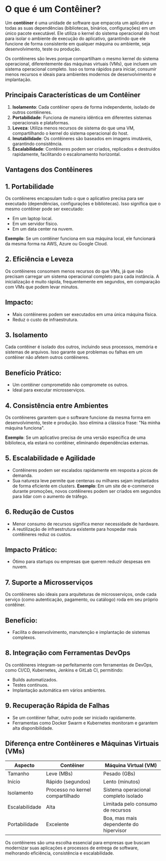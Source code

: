 # O que é um Contêiner?
Um **contêiner** é uma unidade de software que empacota um aplicativo e todas as suas dependências (bibliotecas, binários, configurações) em um único pacote executável. Ele utiliza o kernel do sistema operacional do host para isolar o ambiente de execução do aplicativo, garantindo que ele funcione de forma consistente em qualquer máquina ou ambiente, seja desenvolvimento, teste ou produção.

Os contêineres são leves porque compartilham o mesmo kernel do sistema operacional, diferentemente das máquinas virtuais (VMs), que incluem um sistema operacional completo. Isso os torna rápidos para iniciar, consumir menos recursos e ideais para ambientes modernos de desenvolvimento e implantação.

## Principais Características de um Contêiner
1. **Isolamento**: Cada contêiner opera de forma independente, isolado de outros contêineres.
2. **Portabilidade**: Funciona de maneira idêntica em diferentes sistemas operacionais e plataformas.
3. **Leveza**: Utiliza menos recursos de sistema do que uma VM, compartilhando o kernel do sistema operacional do host.
4. **Imutabilidade**: Os contêineres são baseados em imagens imutáveis, garantindo consistência.
5. **Escalabilidade**: Contêineres podem ser criados, replicados e destruídos rapidamente, facilitando o escalonamento horizontal.

## Vantagens dos Contêineres
## 1. **Portabilidade**
Os contêineres encapsulam tudo o que o aplicativo precisa para ser executado (dependências, configurações e bibliotecas). Isso significa que o mesmo contêiner pode ser executado:

- Em um laptop local.
- Em um servidor físico.
- Em um data center na nuvem.

**Exemplo**: Se um contêiner funciona em sua máquina local, ele funcionará da mesma forma na AWS, Azure ou Google Cloud.

## 2. **Eficiência e Leveza**
Os contêineres consomem menos recursos do que VMs, já que não precisam carregar um sistema operacional completo para cada instância.
A inicialização é muito rápida, frequentemente em segundos, em comparação com VMs que podem levar minutos.

## Impacto:

- Mais contêineres podem ser executados em uma única máquina física.
- Reduz o custo de infraestrutura.

## 3. Isolamento
Cada contêiner é isolado dos outros, incluindo seus processos, memória e sistemas de arquivos. Isso garante que problemas ou falhas em um contêiner não afetem outros contêineres.

## Benefício Prático:

- Um contêiner comprometido não compromete os outros.
- Ideal para executar microsserviços.

## 4. Consistência entre Ambientes
Os contêineres garantem que o software funcione da mesma forma em desenvolvimento, teste e produção. Isso elimina a clássica frase: "Na minha máquina funciona".

**Exemplo**: Se um aplicativo precisa de uma versão específica de uma biblioteca, ela estará no contêiner, eliminando dependências externas.

## 5. Escalabilidade e Agilidade
- Contêineres podem ser escalados rapidamente em resposta a picos de demanda.
- Sua natureza leve permite que centenas ou milhares sejam implantados de forma eficiente em clusters.
**Exemplo**: Em um site de e-commerce durante promoções, novos contêineres podem ser criados em segundos para lidar com o aumento de tráfego.

## 6. Redução de Custos
- Menor consumo de recursos significa menor necessidade de hardware.
- A reutilização de infraestrutura existente para hospedar mais contêineres reduz os custos.
## Impacto Prático:
- Ótimo para startups ou empresas que querem reduzir despesas em nuvem.

## 7. Suporte a Microsserviços
Os contêineres são ideais para arquiteturas de microsserviços, onde cada serviço (como autenticação, pagamento, ou catálogo) roda em seu próprio contêiner.

## Benefício:
- Facilita o desenvolvimento, manutenção e implantação de sistemas complexos.

## 8. Integração com Ferramentas DevOps
Os contêineres integram-se perfeitamente com ferramentas de DevOps, como CI/CD, Kubernetes, Jenkins e GitLab CI, permitindo:

- Builds automatizados.
- Testes contínuos.
- Implantação automática em vários ambientes.

## 9. Recuperação Rápida de Falhas
- Se um contêiner falhar, outro pode ser iniciado rapidamente.
- Ferramentas como Docker Swarm e Kubernetes monitoram e garantem alta disponibilidade.

## Diferença entre Contêineres e Máquinas Virtuais (VMs)
| Aspecto        | Contêiner                        | Máquina Virtual (VM)                   |
| -------------- | -------------------------------- | -------------------------------------- |
| Tamanho        | Leve (MBs)                       | Pesado (GBs)                           |
| Início         | Rápido (segundos)                | Lento (minutos)                        |
| Isolamento     | Processo no kernel compartilhado | Sistema operacional completo isolado   |
| Escalabilidade | Alta                             | Limitada pelo consumo de recursos      |
| Portabilidade  | Excelente                        | Boa, mas mais dependente do hipervisor |


Os contêineres são uma escolha essencial para empresas que buscam modernizar suas aplicações e processos de entrega de software, melhorando eficiência, consistência e escalabilidade.